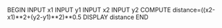 BEGIN
    INPUT x1
    INPUT y1
    INPUT x2
    INPUT y2
    COMPUTE distance=((x2-x1)**2+(y2-y1)**2)**0.5
    DISPLAY distance
END
